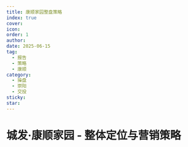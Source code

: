 ```yaml
---
title: 康顺家园整盘策略
index: true
cover: 
icon: 
order: 1
author: 
date: 2025-06-15
tag:
  - 报告
  - 策略
  - 康顺
category:
  - 操盘
  - 崇阳
  - 交投
sticky: 
star: 
---
```


# 城发·康顺家园 - 整体定位与营销策略

<PDF url="https://pan.811520.xyz/daoyi/城发-康顺家园-整体定位与营销策略.pdf" />

<smart-pdf url="https://pan.811520.xyz/daoyi/城发-康顺家园-整体定位与营销策略.pdf" />
